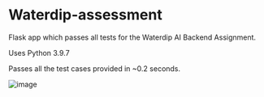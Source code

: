 # Waterdip-assessment
Flask app which passes all tests for the Waterdip AI Backend Assignment.

Uses Python 3.9.7

Passes all the test cases provided in ~0.2 seconds.

![image](https://github.com/Grishound/Waterdip-assessment/assets/52569348/90ece23e-35cd-4b0a-b0c7-3cb2700b79db)
